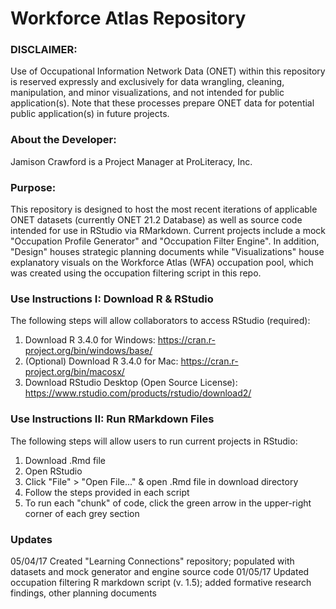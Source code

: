# Workforce Atlas Repository

### DISCLAIMER:
Use of Occupational Information Network Data (ONET) within this repository is reserved expressly and exclusively for data wrangling, cleaning, manipulation, and minor visualizations, and not intended for public application(s). Note that these processes prepare ONET data for potential public application(s) in future projects.

### About the Developer:
Jamison Crawford is a Project Manager at ProLiteracy, Inc.

### Purpose:
This repository is designed to host the most recent iterations of applicable ONET datasets (currently ONET 21.2 Database) as well as source code intended for use in RStudio via RMarkdown. Current projects include a mock "Occupation Profile Generator" and "Occupation Filter Engine". In addition, "Design" houses strategic planning documents while "Visualizations" house explanatory visuals on the Workforce Atlas (WFA) occupation pool, which was created using the occupation filtering script in this repo.

### Use Instructions I: Download R & RStudio
The following steps will allow collaborators to access RStudio (required):
1) Download R 3.4.0 for Windows: https://cran.r-project.org/bin/windows/base/ 
2) (Optional) Download R 3.4.0 for Mac: https://cran.r-project.org/bin/macosx/
3) Download RStudio Desktop (Open Source License): https://www.rstudio.com/products/rstudio/download2/

### Use Instructions II: Run RMarkdown Files
The following steps will allow users to run current projects in RStudio:
1) Download .Rmd file
2) Open RStudio
3) Click "File" > "Open File..." & open .Rmd file in download directory
4) Follow the steps provided in each script
5) To run each "chunk" of code, click the green arrow in the upper-right corner of each grey section

### Updates
05/04/17 Created "Learning Connections" repository; populated with datasets and mock generator and engine source code
01/05/17 Updated occupation filtering R markdown script (v. 1.5); added formative research findings, other planning documents
